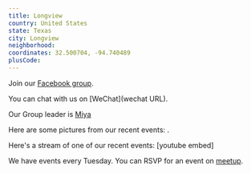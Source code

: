 ```yaml
---
title: Longview
country: United States
state: Texas
city: Longview
neighborhood: 
coordinates: 32.500704, -94.740489
plusCode:
---
```

Join our [Facebook group](https://www.facebook.com/groups/free.code.camp.tyler.longview.texas).

You can chat with us on [WeChat](wechat URL).

Our Group leader is [Miya](freecodecamp.org/miya)

Here are some pictures from our recent events:
![]().

Here's a stream of one of our recent events:
[youtube embed]

We have events every Tuesday. You can RSVP for an event on [meetup](meetupurl).
